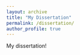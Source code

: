 ```yaml
---
layout: archive
title: "My Dissertation"
permalink: /dissertation/
author_profile: true
---
```


My dissertation!
